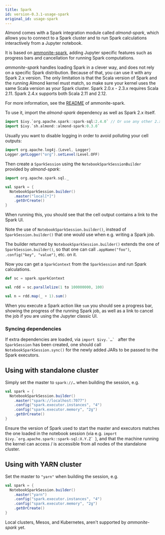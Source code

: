 ```yaml
---
title: Spark
id: version-0.3.1-usage-spark
original_id: usage-spark
---
```


Almond comes with a Spark integration module called *almond-spark*, which allows you to connect to a Spark cluster and
to run Spark calculations interactively from a Jupyter notebook.

It is based on [ammonite-spark](https://github.com/alexarchambault/ammonite-spark), adding Jupyter specific features
such as progress bars and cancellation for running Spark computations.

*ammonite-spark* handles loading Spark in a clever way, and does not rely on a specific Spark distribution.
Because of that, you can use it with any Spark 2.x version.
The only limitation is that the Scala version of Spark and the running Almond kernel must match, so make sure your
kernel uses the same Scala version as your Spark cluster.
Spark 2.0.x - 2.3.x requires Scala 2.11. Spark 2.4.x supports both Scala 2.11 and 2.12.

For more information, see the [README](https://github.com/alexarchambault/ammonite-spark/blob/master/README.md) of ammonite-spark.

To use it, import the *almond-spark* dependency as well as Spark 2.x itself.

```scala
import $ivy.`org.apache.spark::spark-sql:2.4.0` // Or use any other 2.x version here
import $ivy.`sh.almond::almond-spark:0.3.0`
```

Usually you want to disable logging in order to avoid polluting your cell outputs:

```scala
import org.apache.log4j.{Level, Logger}
Logger.getLogger("org").setLevel(Level.OFF)

```

Then create a `SparkSession` using the `NotebookSparkSessionBuilder` provided by *almond-spark*:

```scala
import org.apache.spark.sql._

val spark = {
  NotebookSparkSession.builder()
    .master("local[*]")
    .getOrCreate()
}
```

When running this, you should see that the cell output contains a link to the Spark UI.

Note the use of `NotebookSparkSession.builder()`, instead of `SparkSession.builder()` that one would use when e.g. writing a Spark job.

The builder returned by `NotebookSparkSession.builder()` extends the one of `SparkSession.builder()`,
so that one can call `.appName("foo")`, `.config("key", "value")`, etc. on it.

Now you can get a `SparkContext` from the `SparkSession` and run Spark calculations.

```scala
def sc = spark.sparkContext

val rdd = sc.parallelize(1 to 100000000, 100)

val n = rdd.map(_ + 1).sum()
```

When you execute a Spark action like `sum` you should see a progress bar, showing the progress of the running Spark job,
as well as a link to cancel the job if you are using the Jupyter classic UI.

### Syncing dependencies

If extra dependencies are loaded, via ``import $ivy.`…` `` after the `SparkSession` has been created, one should call
`NotebookSparkSession.sync()` for the newly added JARs to be passed to the Spark executors.

## Using with standalone cluster

Simply set the master to `spark://…` when building the session, e.g.

```scala
val spark = {
  NotebookSparkSession.builder()
    .master("spark://localhost:7077")
    .config("spark.executor.instances", "4")
    .config("spark.executor.memory", "2g")
    .getOrCreate()
}
```

Ensure the version of Spark used to start the master and executors matches the one loaded in the notebook session
(via e.g. ``import $ivy.`org.apache.spark::spark-sql:X.Y.Z` ``), and that the machine running the kernel can access / is
accessible from all nodes of the standalone cluster.

## Using with YARN cluster

Set the master to `"yarn"` when building the session, e.g.

```scala
val spark = {
  NotebookSparkSession.builder()
    .master("yarn")
    .config("spark.executor.instances", "4")
    .config("spark.executor.memory", "2g")
    .getOrCreate()
}
```

Local clusters, Mesos, and Kubernetes, aren't supported by *ammonite-spark* yet.
